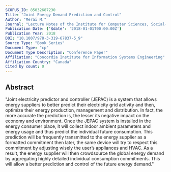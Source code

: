 ```yaml
---
SCOPUS_ID: 85032687230
Title: "Joint Energy Demand Prediction and Control"
Author: "Merai M."
Journal: "Lecture Notes of the Institute for Computer Sciences, Social-Informatics and Telecommunications Engineering, LNICST"
Publication Date: {'$date': '2018-01-01T00:00:00Z'}
Publication Year: 2018
DOI: "10.1007/978-3-319-67837-5_9"
Source Type: "Book Series"
Document Type: "cp"
Document Type Description: "Conference Paper"
Affiliation: "Concordia Institute for Information Systems Engineering"
Affiliation Country: "Canada"
Cited by count: 0
---
```


## Abstract
"Joint electricity predictor and controller (JEPAC) is a system that allows energy suppliers to better predict their electricity grid activity and then, optimize their energy production, management and distribution. In fact, the more accurate the prediction is, the lesser its negative impact on the economy and environment. Once the JEPAC system is installed in the energy consumer place, it will collect indoor ambient parameters and energy usage and thus predict the individual future consumption. This prediction will be frequently transmitted to the energy supplier as a formatted commitment then later, the same device will try to respect this commitment by adjusting wisely the user’s appliances and HVAC. As a result, the energy supplier will then crowdsource the global energy demand by aggregating highly detailed individual consumption commitments. This will allow a better prediction and control of the future energy demand."
